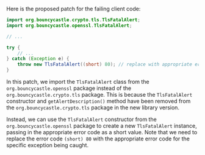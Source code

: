 Here is the proposed patch for the failing client code:

```java
import org.bouncycastle.crypto.tls.TlsFatalAlert;
import org.bouncycastle.openssl.TlsFatalAlert;

// ...

try {
    // ...
} catch (Exception e) {
    throw new TlsFatalAlert((short) 80); // replace with appropriate error code
}
```

In this patch, we import the `TlsFatalAlert` class from the `org.bouncycastle.openssl` package instead of the `org.bouncycastle.crypto.tls` package. This is because the `TlsFatalAlert` constructor and `getAlertDescription()` method have been removed from the `org.bouncycastle.crypto.tls` package in the new library version.

Instead, we can use the `TlsFatalAlert` constructor from the `org.bouncycastle.openssl` package to create a new `TlsFatalAlert` instance, passing in the appropriate error code as a short value. Note that we need to replace the error code `(short) 80` with the appropriate error code for the specific exception being caught.